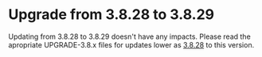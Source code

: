 # Upgrade from 3.8.28 to 3.8.29

Updating from 3.8.28 to 3.8.29 doesn't have any impacts. Please read the apropriate UPGRADE-3.8.x files for updates lower as [3.8.28](UPGRADE-3.8.28.md) to this version.

